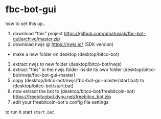 # fbc-bot-gui

how to set this up.. 
1. download "this" project https://github.com/bmatusiak/fbc-bot-gui/archive/master.zip
2. download nwjs  @ https://nwjs.io/ (SDK version)
* make a new folder on desktop (desktop/bitco-bot)
3. extract nwjs to new folder  (desktop/bitco-bot/nwjs)
3. extract "this" in the nwjs folder inside its own folder (desktop/bitco-bot/nwjs/fbc-bot-gui-master)
4. copy (desktop/bitco-bot/nwjs/fbc-bot-gui-master/start.bat) to (desktop/bitco-bot/start.bat)
5. now extract the bot to (desktop/bitco-bot/freebitcoin-bot) https://freebitcobot.dynu.net/freebitco_bot.zip
6. edit your freebitcoin-bot's config file settings

to run it
start `start.bat`
